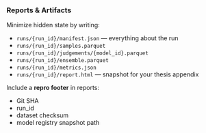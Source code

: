 ### Reports & Artifacts

Minimize hidden state by writing:

- `runs/{run_id}/manifest.json` — everything about the run  
- `runs/{run_id}/samples.parquet`  
- `runs/{run_id}/judgements/{model_id}.parquet`  
- `runs/{run_id}/ensemble.parquet`  
- `runs/{run_id}/metrics.json`  
- `runs/{run_id}/report.html` — snapshot for your thesis appendix  

Include a **repro footer** in reports:
- Git SHA  
- run_id  
- dataset checksum  
- model registry snapshot path


